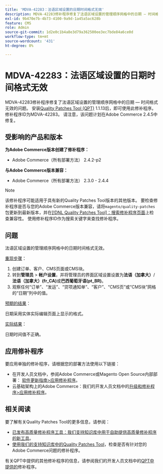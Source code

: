 ```yaml
---
title: 'MDVA-42283：法语区域设置的日期时间格式无效'
description: MDVA-42283修补程序修复了法语区域设置的管理顺序网格中的日期 — 时间格式无效的问题。 安装[Quality Patches Tool (QPT)](/help/announcements/adobe-commerce-announcements/magento-quality-patches-released-new-tool-to-self-serve-quality-patches.md) 1.1.13后，即可使用此修补程序。 修补程序ID为MDVA-42283。 请注意，该问题计划在Adobe Commerce 2.4.5中修复。
exl-id: 9b470e7b-4b73-4100-9a9d-1a45a5ac628b
feature: CMS
role: Admin
source-git-commit: 1d2e0c1b4a8e3d79a362500ee3ec7bde84a6ce0d
workflow-type: tm+mt
source-wordcount: '431'
ht-degree: 0%

---
```


# MDVA-42283：法语区域设置的日期时间格式无效

MDVA-42283修补程序修复了法语区域设置的管理顺序网格中的日期 — 时间格式无效的问题。 安装[Quality Patches Tool (QPT)](/help/announcements/adobe-commerce-announcements/magento-quality-patches-released-new-tool-to-self-serve-quality-patches.md) 1.1.13后，即可使用此修补程序。 修补程序ID为MDVA-42283。 请注意，该问题计划在Adobe Commerce 2.4.5中修复。

## 受影响的产品和版本

**为Adobe Commerce版本创建了修补程序：**

* Adobe Commerce（所有部署方法） 2.4.2-p2

**与Adobe Commerce版本兼容：**

* Adobe Commerce（所有部署方法） 2.3.0 - 2.4.4

>[!NOTE]
>
>该修补程序可能适用于具有新的Quality Patches Tool版本的其他版本。 要检查修补程序是否与您的Adobe Commerce版本兼容，请将`magento/quality-patches`包更新到最新版本，并在[[!DNL Quality Patches Tool]：搜索修补程序页面](https://devdocs.magento.com/quality-patches/tool.html#patch-grid)上检查兼容性。 使用修补程序ID作为搜索关键字来查找修补程序。

## 问题

法语区域设置的管理顺序网格中的日期时间格式无效。

<u>重现步骤</u>：

1. 创建订单、客户、CMS页面或CMS块。
1. 转到&#x200B;**管理员** > **帐户设置**，并将管理员的界面区域设置设置为&#x200B;**法语（加拿大）**/**法语（加拿大）(fr_CA)**&#x200B;或&#x200B;**巴西葡萄牙语(pt_BR)**。
1. 观察任何“订单”、“发运”、“贷项通知单”、“客户”、“CMS页”或“CMS块”网格的“日期”列中的值。

<u>预期的结果</u>：

日期采用实体实际编辑页面上显示的格式。

<u>实际结果</u>：

日期时间值不正确。

## 应用修补程序

要应用单独的修补程序，请根据您的部署方法使用以下链接：

* 在开发人员文档中，参阅Adobe Commerce或Magento Open Source内部部署： [软件更新指南>应用修补程序](https://devdocs.magento.com/guides/v2.4/comp-mgr/patching/mqp.html)。
* 云基础架构上的Adobe Commerce：我们的开发人员文档中的[升级和修补程序>应用修补程序](https://devdocs.magento.com/cloud/project/project-patch.html)。

## 相关阅读

要了解有关Quality Patches Tool的更多信息，请参阅：

* [已发布高质量修补程序工具：我们支持知识库中用于自助提供高质量修补程序的新工具](/help/announcements/adobe-commerce-announcements/magento-quality-patches-released-new-tool-to-self-serve-quality-patches.md)。
* [使用我们的支持知识库中的Quality Patches Tool](/help/support-tools/patches-available-in-qpt-tool/check-patch-for-magento-issue-with-magento-quality-patches.md)，检查是否有针对您的Adobe Commerce问题的修补程序。

有关QPT中提供的其他修补程序的信息，请参阅我们的开发人员文档中的[QPT中提供的](https://devdocs.magento.com/quality-patches/tool.html#patch-grid)修补程序。
